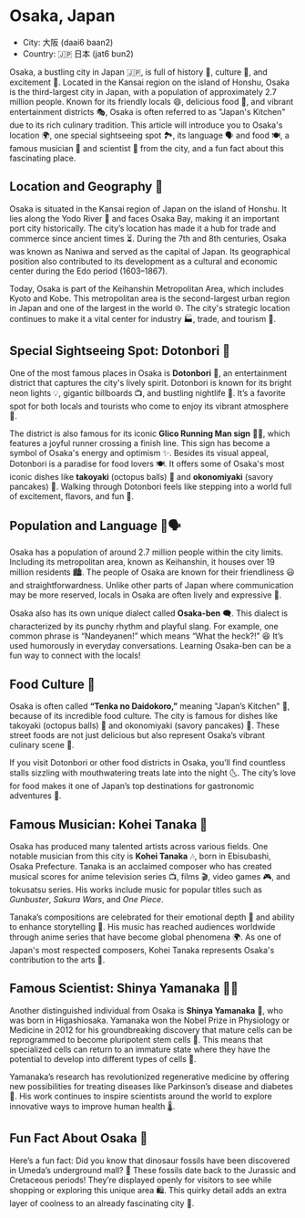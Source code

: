 # Osaka, Japan

- City: 大阪 (daai6 baan2)
- Country: 🇯🇵 日本 (jat6 bun2)

Osaka, a bustling city in Japan 🇯🇵, is full of history 📜, culture 🎎, and excitement 🎉. Located in the Kansai region on the island of Honshu, Osaka is the third-largest city in Japan, with a population of approximately 2.7 million people. Known for its friendly locals 😄, delicious food 🍜, and vibrant entertainment districts 🎭, Osaka is often referred to as "Japan's Kitchen" due to its rich culinary tradition. This article will introduce you to Osaka's location 🌍, one special sightseeing spot 🏞️, its language 🗣️ and food 🍽️, a famous musician 🎵 and scientist 🔬 from the city, and a fun fact about this fascinating place.

## Location and Geography 📍

Osaka is situated in the Kansai region of Japan on the island of Honshu. It lies along the Yodo River 🌊 and faces Osaka Bay, making it an important port city historically. The city’s location has made it a hub for trade and commerce since ancient times ⏳. During the 7th and 8th centuries, Osaka was known as Naniwa and served as the capital of Japan. Its geographical position also contributed to its development as a cultural and economic center during the Edo period (1603–1867).

Today, Osaka is part of the Keihanshin Metropolitan Area, which includes Kyoto and Kobe. This metropolitan area is the second-largest urban region in Japan and one of the largest in the world 🌐. The city's strategic location continues to make it a vital center for industry 🏭, trade, and tourism 🚢.

## Special Sightseeing Spot: Dotonbori 🌟

One of the most famous places in Osaka is **Dotonbori** 🏮, an entertainment district that captures the city's lively spirit. Dotonbori is known for its bright neon lights 💡, gigantic billboards 📺, and bustling nightlife 🌃. It’s a favorite spot for both locals and tourists who come to enjoy its vibrant atmosphere 🥳.

The district is also famous for its iconic **Glico Running Man sign** 🏃‍♂️, which features a joyful runner crossing a finish line. This sign has become a symbol of Osaka's energy and optimism ✨. Besides its visual appeal, Dotonbori is a paradise for food lovers 🍽️. It offers some of Osaka's most iconic dishes like **takoyaki** (octopus balls) 🐙 and **okonomiyaki** (savory pancakes) 🥞. Walking through Dotonbori feels like stepping into a world full of excitement, flavors, and fun 🎊.

## Population and Language 👥🗣️

Osaka has a population of around 2.7 million people within the city limits. Including its metropolitan area, known as Keihanshin, it houses over 19 million residents 🏙️. The people of Osaka are known for their friendliness 😃 and straightforwardness. Unlike other parts of Japan where communication may be more reserved, locals in Osaka are often lively and expressive 🎤.

Osaka also has its own unique dialect called **Osaka-ben** 🗨️. This dialect is characterized by its punchy rhythm and playful slang. For example, one common phrase is “Nandeyanen!” which means “What the heck?!” 😆 It’s used humorously in everyday conversations. Learning Osaka-ben can be a fun way to connect with the locals!

## Food Culture 🍲

Osaka is often called **“Tenka no Daidokoro,”** meaning "Japan’s Kitchen" 🍴, because of its incredible food culture. The city is famous for dishes like takoyaki (octopus balls) 🐙 and okonomiyaki (savory pancakes) 🍳. These street foods are not just delicious but also represent Osaka’s vibrant culinary scene 🌟.

If you visit Dotonbori or other food districts in Osaka, you’ll find countless stalls sizzling with mouthwatering treats late into the night 🌜. The city’s love for food makes it one of Japan’s top destinations for gastronomic adventures 🍱.

## Famous Musician: Kohei Tanaka 🎼

Osaka has produced many talented artists across various fields. One notable musician from this city is **Kohei Tanaka** 🎶, born in Ebisubashi, Osaka Prefecture. Tanaka is an acclaimed composer who has created musical scores for anime television series 📺, films 🎬, video games 🎮, and tokusatsu series. His works include music for popular titles such as *Gunbuster*, *Sakura Wars*, and *One Piece*.

Tanaka’s compositions are celebrated for their emotional depth 🎵 and ability to enhance storytelling 📖. His music has reached audiences worldwide through anime series that have become global phenomena 🌍. As one of Japan's most respected composers, Kohei Tanaka represents Osaka's contribution to the arts 🎨.

## Famous Scientist: Shinya Yamanaka 🧑‍🔬

Another distinguished individual from Osaka is **Shinya Yamanaka** 🏅, who was born in Higashiosaka. Yamanaka won the Nobel Prize in Physiology or Medicine in 2012 for his groundbreaking discovery that mature cells can be reprogrammed to become pluripotent stem cells 🧬. This means that specialized cells can return to an immature state where they have the potential to develop into different types of cells 🦠.

Yamanaka’s research has revolutionized regenerative medicine by offering new possibilities for treating diseases like Parkinson’s disease and diabetes 💉. His work continues to inspire scientists around the world to explore innovative ways to improve human health 🌡️.

## Fun Fact About Osaka 🎉

Here’s a fun fact: Did you know that dinosaur fossils have been discovered in Umeda’s underground mall? 🦕 These fossils date back to the Jurassic and Cretaceous periods! They’re displayed openly for visitors to see while shopping or exploring this unique area 🛍️. This quirky detail adds an extra layer of coolness to an already fascinating city 🌆.